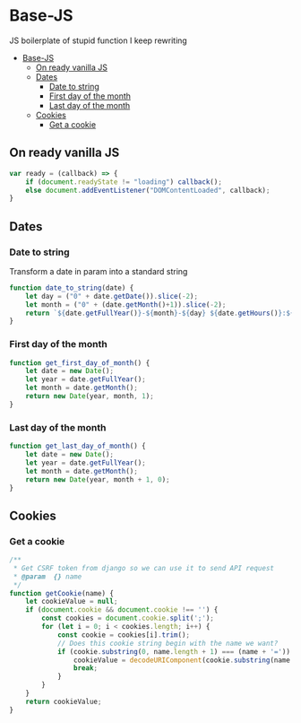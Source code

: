 # Base-JS
JS boilerplate of stupid function I keep rewriting

- [Base-JS](#base-js)
  - [On ready vanilla JS](#on-ready-vanilla-js)
  - [Dates](#dates)
    - [Date to string](#date-to-string)
    - [First day of the month](#first-day-of-the-month)
    - [Last day of the month](#last-day-of-the-month)
  - [Cookies](#cookies)
    - [Get a cookie](#get-a-cookie)

## On ready vanilla JS

```js
var ready = (callback) => {
    if (document.readyState != "loading") callback();
    else document.addEventListener("DOMContentLoaded", callback);
}
```

## Dates

### Date to string

Transform a date in param into a standard string

```js
function date_to_string(date) {
    let day = ("0" + date.getDate()).slice(-2);
    let month = ("0" + (date.getMonth()+1)).slice(-2);    
    return `${date.getFullYear()}-${month}-${day} ${date.getHours()}:${date.getMinutes()}:${date.getSeconds()}`;
}
```


### First day of the month

```js
function get_first_day_of_month() {
    let date = new Date();
    let year = date.getFullYear();
    let month = date.getMonth(); 
    return new Date(year, month, 1);
}
```

### Last day of the month

```js
function get_last_day_of_month() {
    let date = new Date();
    let year = date.getFullYear();
    let month = date.getMonth();
    return new Date(year, month + 1, 0);
}
```

## Cookies

### Get a cookie

```js
/**
 * Get CSRF token from django so we can use it to send API request
 * @param  {} name
 */
function getCookie(name) {
    let cookieValue = null;
    if (document.cookie && document.cookie !== '') {
        const cookies = document.cookie.split(';');
        for (let i = 0; i < cookies.length; i++) {
            const cookie = cookies[i].trim();
            // Does this cookie string begin with the name we want?
            if (cookie.substring(0, name.length + 1) === (name + '=')) {
                cookieValue = decodeURIComponent(cookie.substring(name.length + 1));
                break;
            }
        }
    }
    return cookieValue;
}
```